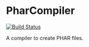 PharCompiler
============

[![Build Status](https://travis-ci.org/WalterTamboer/pharcompiler.png)](https://travis-ci.org/WalterTamboer/pharcompiler)

A compiler to create PHAR files.
